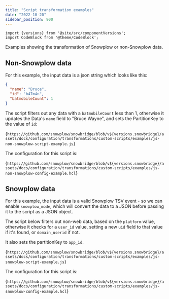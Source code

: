 ```yaml
---
title: "Script transformation examples"
date: "2022-10-20"
sidebar_position: 900
---
```


```mdx-code-block
import {versions} from '@site/src/componentVersions';
import CodeBlock from '@theme/CodeBlock';
```

Examples showing the transformation of Snowplow or non-Snowplow data.

## Non-Snowplow data

For this example, the input data is a json string which looks like this:

```json
{
  "name": "Bruce",
  "id": "b47m4n",
  "batmobileCount": 1
}
```

The script filters out any data with a `batmobileCount` less than 1, otherwise it updates the Data's `name` field to "Bruce Wayne", and sets the PartitionKey to the value of `id`:

<CodeBlock language="js" reference>{`
https://github.com/snowplow/snowbridge/blob/v${versions.snowbridge}/assets/docs/configuration/transformations/custom-scripts/examples/js-non-snowplow-script-example.js
`}</CodeBlock>

The configuration for this script is:

<CodeBlock language="hcl" reference>{`
https://github.com/snowplow/snowbridge/blob/v${versions.snowbridge}/assets/docs/configuration/transformations/custom-scripts/examples/js-non-snowplow-config-example.hcl
`}</CodeBlock>

## Snowplow data

For this example, the input data is a valid Snowplow TSV event - so we can enable `snowplow_mode`, which will convert the data to a JSON before passing it to the script as a JSON object.

The script below filters out non-web data, based on the `platform` value, otherwise it checks for a `user_id` value, setting a new `uid` field to that value if it's found, or `domain_userid` if not.

It also sets the partitionKey to `app_id`.

<CodeBlock language="js" reference>{`
https://github.com/snowplow/snowbridge/blob/v${versions.snowbridge}/assets/docs/configuration/transformations/custom-scripts/examples/js-snowplow-script-example.js
`}</CodeBlock>

The configuration for this script is:

<CodeBlock language="hcl" reference>{`
https://github.com/snowplow/snowbridge/blob/v${versions.snowbridge}/assets/docs/configuration/transformations/custom-scripts/examples/js-snowplow-config-example.hcl
`}</CodeBlock>
